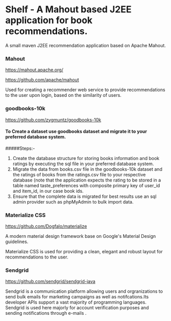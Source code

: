 # Shelf - A Mahout based J2EE application for book recommendations.
A small maven J2EE recommendation application based on Apache Mahout.
### Mahout

https://mahout.apache.org/

https://github.com/apache/mahout

Used for creating a recommender web service to provide recommendations to the user upon login, based on the similarity of users.

### goodbooks-10k

https://github.com/zygmuntz/goodbooks-10k

#### To Create a dataset use goodbooks dataset and migrate it to your preferred database system.

#####Steps:-
1. Create the database structure for storing books information and book ratings by executing the sql file in your preferred database system.
2. Migrate the data from books.csv file in the goodbooks-10k dataset and the ratings of books from the ratings.csv file to your respective database (note that the application expects the rating to be stored in a table named taste_preferences with composite primary key of user_id and item_id, in our case book ids.
3. Ensure that the complete data is migrated for best results use an sql admin provider such as phpMyAdmin to bulk import data.


### Materialize CSS

https://github.com/Dogfalo/materialize

A modern material design framework base on Google's Material Design guidelines.

Materialize CSS is used for providing a clean, elegant and robust layout for recommendations to the user.

### Sendgrid

https://github.com/sendgrid/sendgrid-java

Sendgrid is a communication platform allowing users and orgranizations to send bulk emails for marketing campaigns as well as notifcations.Its developer APIs support a vast majority of programming languages.
Sendgrid is used here majorly for account verification purposes and sending notifications through e-mails .
